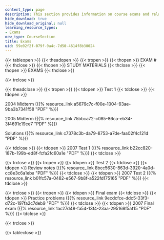```yaml
---
content_type: page
description: This section provides information on course exams and related study materials.
hide_download: true
hide_download_original: null
learning_resource_types:
- Exams
ocw_type: CourseSection
title: Exams
uid: 59e02f2f-079f-0a4c-7d50-4614f8b30024
---
```


{{< tableopen >}}
{{< theadopen >}}
{{< tropen >}}
{{< thopen >}}
EXAM #
{{< thclose >}}
{{< thopen >}}
STUDY MATERIALS
{{< thclose >}}
{{< thopen >}}
EXAMS
{{< thclose >}}

{{< trclose >}}

{{< theadclose >}}
{{< tropen >}}
{{< tdopen >}}
Test 1
{{< tdclose >}}
{{< tdopen >}}


2004 Midterm ({{% resource_link a5676c7c-f00e-1004-93ae-9ba3b7341f58 "PDF" %}})

2005 Midterm ({{% resource_link 75bbca72-c085-86ca-eb34-3f4691c19ce7 "PDF" %}})

Solutions ({{% resource_link c7378c3b-da79-8753-a7de-faa02f4c121d "PDF" %}})


{{< tdclose >}}
{{< tdopen >}}
2007 Test 1 ({{% resource_link b22cc820-187b-199b-ed8f-fcfa2fc60a1e "PDF" %}})
{{< tdclose >}}

{{< trclose >}}
{{< tropen >}}
{{< tdopen >}}
Test 2
{{< tdclose >}}
{{< tdopen >}}
Review notes ({{% resource_link 8bcc5630-863d-3920-4a0d-cc8e3c6a1eba "PDF" %}})
{{< tdclose >}}
{{< tdopen >}}
2007 Test 2 ({{% resource_link b01fc57a-0482-e567-9b8f-a522fd175165 "PDF" %}})
{{< tdclose >}}

{{< trclose >}}
{{< tropen >}}
{{< tdopen >}}
Final exam
{{< tdclose >}}
{{< tdopen >}}
Practice problems ({{% resource_link 9ecdcfce-ddc5-33f3-d72c-197fa2c7deb9 "PDF" %}})
{{< tdclose >}}
{{< tdopen >}}
2007 Final exam ({{% resource_link 1ac27d48-fa54-13f4-23aa-295168f5af15 "PDF" %}})
{{< tdclose >}}

{{< trclose >}}

{{< tableclose >}}